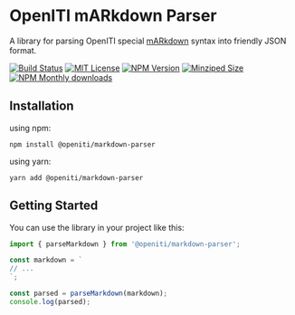 # OpenITI mARkdown Parser

A library for parsing OpenITI special [mARkdown](https://maximromanov.github.io/mARkdown/) syntax into friendly JSON format.

[![Build Status][build-badge]][build]
[![MIT License][license-badge]][license]
[![NPM Version][npm-badge]][npm]
[![Minziped Size][size-badge]][npm]
[![NPM Monthly downloads][downloads-badge]][npm]

## Installation

using npm:

```ssh
npm install @openiti/markdown-parser
```

using yarn:

```ssh
yarn add @openiti/markdown-parser
```

## Getting Started

You can use the library in your project like this:

```js
import { parseMarkdown } from '@openiti/markdown-parser';

const markdown = `
// ...
`;

const parsed = parseMarkdown(markdown);
console.log(parsed);
```

<!-- Links -->

[build-badge]: https://github.com/seemorg/markdown-parser/workflows/CI/badge.svg
[build]: https://github.com/seemorg/markdown-parser/actions?query=workflow%3ACI
[license-badge]: https://badgen.net/github/license/openiti/markdown-parser
[license]: https://github.com/seemorg/markdown-parser/blob/main/LICENSE
[npm]: https://www.npmjs.com/package/@openiti/markdown-parser
[npm-badge]: https://badgen.net/npm/v/@openiti/markdown-parser
[downloads-badge]: https://img.shields.io/npm/dm/@openiti/markdown-parser.svg
[size-badge]: https://badgen.net/packagephobia/publish/@openiti/markdown-parser
